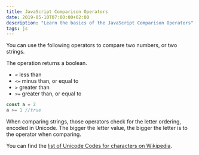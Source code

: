 ```yaml
---
title: JavaScript Comparison Operators
date: 2019-05-10T07:00:00+02:00
description: "Learn the basics of the JavaScript Comparison Operators"
tags: js
---
```


You can use the following operators to compare two numbers, or two strings.

The operation returns a boolean.

- `<` less than
- `<=` minus than, or equal to
- `>` greater than
- `>=` greater than, or equal to

```js
const a = 2
a >= 1 //true
```

When comparing strings, those operators check for the letter ordering, encoded in Unicode. The bigger the letter value, the bigger the letter is to the operator when comparing.

You can find the [list of Unicode Codes for characters on Wikipedia](https://en.wikipedia.org/wiki/List_of_Unicode_characters).